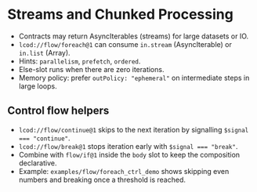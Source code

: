 # Streams and Chunked Processing

- Contracts may return AsyncIterables (streams) for large datasets or IO.
- `lcod://flow/foreach@1` can consume `in.stream` (AsyncIterable) or `in.list` (Array).
- Hints: `parallelism`, `prefetch`, `ordered`.
- Else-slot runs when there are zero iterations.
- Memory policy: prefer `outPolicy: "ephemeral"` on intermediate steps in large loops.

## Control flow helpers
- `lcod://flow/continue@1` skips to the next iteration by signalling `$signal === "continue"`.
- `lcod://flow/break@1` stops iteration early with `$signal === "break"`.
- Combine with `flow/if@1` inside the `body` slot to keep the composition declarative.
- Example: `examples/flow/foreach_ctrl_demo` shows skipping even numbers and breaking once a threshold is reached.
